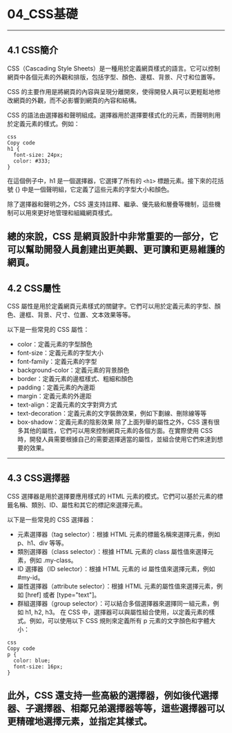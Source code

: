 # 04_CSS基礎
---

## 4.1 CSS簡介

CSS（Cascading Style Sheets）是一種用於定義網頁樣式的語言。它可以控制網頁中各個元素的外觀和排版，包括字型、顏色、邊框、背景、尺寸和位置等。

CSS 的主要作用是將網頁的內容與呈現分離開來，使得開發人員可以更輕鬆地修改網頁的外觀，而不必影響到網頁的內容和結構。

CSS 的語法由選擇器和聲明組成。選擇器用於選擇要樣式化的元素，而聲明則用於定義元素的樣式。例如：

```
css
Copy code
h1 {
  font-size: 24px;
  color: #333;
}
```

在這個例子中，h1 是一個選擇器，它選擇了所有的 `<h1>` 標題元素。接下來的花括號 {} 中是一個聲明組，它定義了這些元素的字型大小和顏色。

除了選擇器和聲明之外，CSS 還支持註釋、繼承、優先級和層疊等機制，這些機制可以用來更好地管理和組織網頁樣式。

總的來說，CSS 是網頁設計中非常重要的一部分，它可以幫助開發人員創建出更美觀、更可讀和更易維護的網頁。
---


## 4.2 CSS屬性

CSS 屬性是用於定義網頁元素樣式的關鍵字。它們可以用於定義元素的字型、顏色、邊框、背景、尺寸、位置、文本效果等等。

以下是一些常見的 CSS 屬性：

* color：定義元素的字型顏色
* font-size：定義元素的字型大小
* font-family：定義元素的字型
* background-color：定義元素的背景顏色
* border：定義元素的邊框樣式、粗細和顏色
* padding：定義元素的內邊距
* margin：定義元素的外邊距
* text-align：定義元素的文字對齊方式
* text-decoration：定義元素的文字裝飾效果，例如下劃線、刪除線等等
* box-shadow：定義元素的陰影效果
除了上面列舉的屬性之外，CSS 還有很多其他的屬性，它們可以用來控制網頁元素的各個方面。在實際使用 CSS 時，開發人員需要根據自己的需要選擇適當的屬性，並組合使用它們來達到想要的效果。
---


## 4.3 CSS選擇器

CSS 選擇器是用於選擇要應用樣式的 HTML 元素的模式。它們可以基於元素的標籤名稱、類別、ID、屬性和其它的標記來選擇元素。

以下是一些常見的 CSS 選擇器：

* 元素選擇器（tag selector）：根據 HTML 元素的標籤名稱來選擇元素，例如 p、h1、div 等等。
* 類別選擇器（class selector）：根據 HTML 元素的 class 屬性值來選擇元素，例如 .my-class。
* ID 選擇器（ID selector）：根據 HTML 元素的 id 屬性值來選擇元素，例如 #my-id。
* 屬性選擇器（attribute selector）：根據 HTML 元素的屬性值來選擇元素，例如 [href] 或者 [type="text"]。
* 群組選擇器（group selector）：可以結合多個選擇器來選擇同一組元素，例如 h1, h2, h3。
在 CSS 中，選擇器可以與屬性組合使用，以定義元素的樣式。例如，可以使用以下 CSS 規則來定義所有 p 元素的文字顏色和字體大小：

```
css
Copy code
p {
  color: blue;
  font-size: 16px;
}
```

此外，CSS 還支持一些高級的選擇器，例如後代選擇器、子選擇器、相鄰兄弟選擇器等等，這些選擇器可以更精確地選擇元素，並指定其樣式。
---